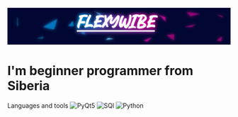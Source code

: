 [![Header](https://github.com/flexyw1be/flexyw1be/blob/main/assets/tyyHGCSIvFEGwKjBO3pZtYCdZ5g-Z8uoN5G29jZxz37eqgXN02bUYcFGjj4BbdXgpBICp7BXwKMGmcWT-duLd9Hj.jpg)](https://github.com/flexyw1be/flexyw1be/blob/main/assets/tyyHGCSIvFEGwKjBO3pZtYCdZ5g-Z8uoN5G29jZxz37eqgXN02bUYcFGjj4BbdXgpBICp7BXwKMGmcWT-duLd9Hj.jpg)

# I'm beginner programmer from Siberia


Languages and tools
![PyQt5](https://img.shields.io/badge/-PyQt5-A9A9A9?style=flat-square&logo=qt)
![SQl](https://img.shields.io/badge/-SQL-A9A9A9?style=flat-square&logo=mysql)
![Python](https://img.shields.io/badge/-Python-A9A9A9?style=flat-square&logo=python)
